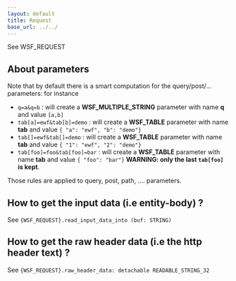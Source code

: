 ```yaml
---
layout: default
title: Request
base_url: ../../
---
```

See WSF_REQUEST

## About parameters
Note that by default there is a smart computation for the query/post/... parameters:
for instance
- `q=a&q=b` :  will create a **WSF_MULTIPLE_STRING** parameter with name **q** and value `[a,b]`
- `tab[a]=ewf&tab[b]=demo` : will create a **WSF_TABLE** parameter with name **tab** and value `{ "a": "ewf", "b": "demo"}`
- `tab[]=ewf&tab[]=demo` : will create a **WSF_TABLE** parameter with name **tab** and value `{ "1": "ewf", "2": "demo"}`
- `tab[foo]=foo&tab[foo]=bar` : will create a **WSF_TABLE** parameter with name **tab** and value `{ "foo": "bar"}` **WARNING: only the last `tab[foo]` is kept**.

Those rules are applied to query, post, path, .... parameters.

## How to get the input data   (i.e entity-body) ?
See `{WSF_REQUEST}.read_input_data_into (buf: STRING)`

## How to get the raw header data   (i.e the http header text) ?
See `{WSF_REQUEST}.raw_header_data: detachable READABLE_STRING_32`
